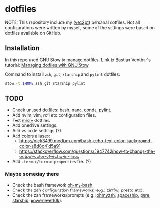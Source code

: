 # dotfiles

NOTE: This repository include my ([vec2pt](https://github.com/vec2pt)) persanal dotfiles. Not all configurations were written by myself, some of the settings were based on dotfiles available on GitHub.

## Installation

In this repo used GNU Stow to manage dotfiles. Link to Bastian Venthur's tutorial: [Managing dotfiles with GNU Stow](https://venthur.de/2021-12-19-managing-dotfiles-with-stow.html).


Command to install `zsh`, `git`, `starship` and `pylint` dotfiles:

```bash
stow -t $HOME zsh git starship pylint
```

## TODO

- Check unused dotfiles: bash, nano, conda, pylint.
- Add nvim, vim, rofi etc configuration files.
- Test [micro](https://github.com/zyedidia/micro) dotfiles.
- Add onedrive settings.
- Add vs code settings (?).
- Add colors aliases:
  - https://nick3499.medium.com/bash-echo-text-color-background-color-e8d8c41d5a91
  - https://stackoverflow.com/questions/5947742/how-to-change-the-output-color-of-echo-in-linux
- Add `.termux/termux.properties` file. (?)

### Maybe someday there
- Check the bash framework [oh-my-bash](https://github.com/ohmybash/oh-my-bash).
- Check the zsh configuration frameworks (e.g.: [zimfw](https://github.com/zimfw/zimfw), [prezto](https://github.com/sorin-ionescu/prezto) etc).
- Check the zsh frameworks/prompts (e.g.: [ohmyzsh](https://github.com/ohmyzsh/ohmyzsh), [spaceship](https://spaceship-prompt.sh/), [pure](https://github.com/sindresorhus/pure), [starship](https://starship.rs/), [powerlevel10k](https://github.com/romkatv/powerlevel10k)).
